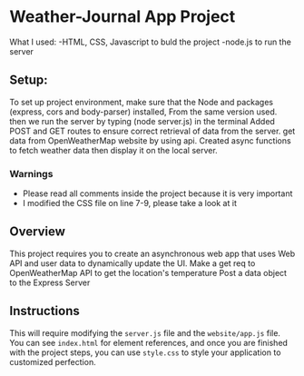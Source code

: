 # Weather-Journal App Project
What I used:
-HTML, CSS, Javascript  to buld the project
-node.js to run the server

## Setup:
To set up project environment, make sure that the Node and packages (express, cors and body-parser) installed, From the same version used.
then we run the server by typing (node server.js) in the terminal
Added POST and GET routes to ensure correct retrieval of data from the server.
get data from OpenWeatherMap website by using api.
Created async functions to fetch weather data then display it on the local server.

### Warnings ###
- Please read all comments inside the project because it is very important
- I modified the CSS file on line 7-9, please take a look at it

## Overview
This project requires you to create an asynchronous web app that uses Web API and user data to dynamically update the UI. 
Make a get req to OpenWeatherMap API to get the location's temperature
Post a data object to the Express Server

## Instructions
This will require modifying the `server.js` file and the `website/app.js` file. You can see `index.html` for element references, and once you are finished with the project steps, you can use `style.css` to style your application to customized perfection.
